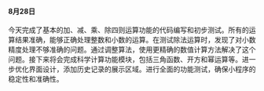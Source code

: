 #### 8月28日

今天完成了基本的加、减、乘、除四则运算功能的代码编写和初步测试。所有的运算结果准确，能够正确处理整数和小数的运算。在测试除法运算时，发现了对小数精度处理不够准确的问题。通过调整算法，使用更精确的数值计算方法解决了这个问题。接下来将会完成科学计算功能模块，包括三角函数、开方和幂运算等。进一步优化界面设计，添加历史记录的展示区域。进行全面的功能测试，确保小程序的稳定性和准确性。